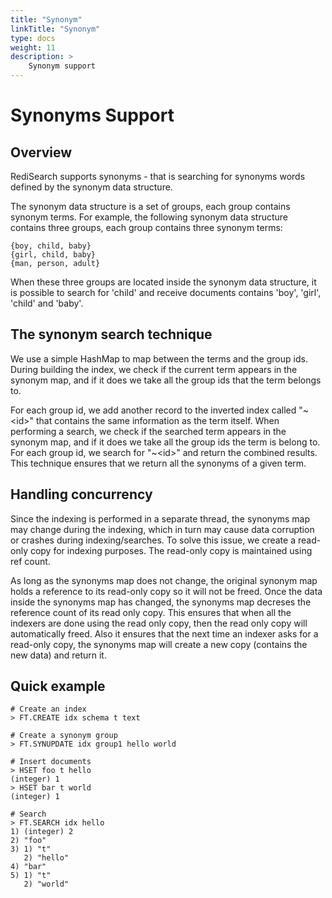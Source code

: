 ```yaml
---
title: "Synonym"
linkTitle: "Synonym"
type: docs
weight: 11
description: >
    Synonym support
---
```


# Synonyms Support

## Overview

RediSearch supports synonyms - that is searching for synonyms words defined by the synonym data structure.

The synonym data structure is a set of groups, each group contains synonym terms. For example, the following synonym data structure contains three groups, each group contains three synonym terms:

```
{boy, child, baby}
{girl, child, baby}
{man, person, adult}
```

When these three groups are located inside the synonym data structure, it is possible to search for 'child' and receive documents contains 'boy', 'girl', 'child' and 'baby'.

## The synonym search technique

We use a simple HashMap to map between the terms and the group ids. During building the index, we check if the current term appears in the synonym map, and if it does we take all the group ids that the term belongs to.

For each group id, we add another record to the inverted index called "\~\<id\>" that contains the same information as the term itself. When performing a search, we check if the searched term appears in the synonym map, and if it does we take all the group ids the term is belong to. For each group id, we search for "\~\<id\>" and return the combined results. This technique ensures that we return all the synonyms of a given term.

## Handling concurrency

Since the indexing is performed in a separate thread, the synonyms map may change during the indexing, which in turn may cause data corruption or crashes during indexing/searches. To solve this issue, we create a read-only copy for indexing purposes. The read-only copy is maintained using ref count.

As long as the synonyms map does not change, the original synonym map holds a reference to its read-only copy so it will not be freed. Once the data inside the synonyms map has changed, the synonyms map decreses the reference count of its read only copy. This ensures that when all the indexers are done using the read only copy, then the read only copy will automatically freed. Also it ensures that the next time an indexer asks for a read-only copy, the synonyms map will create a new copy (contains the new data) and return it.

## Quick example

```
# Create an index
> FT.CREATE idx schema t text

# Create a synonym group 
> FT.SYNUPDATE idx group1 hello world

# Insert documents
> HSET foo t hello
(integer) 1
> HSET bar t world
(integer) 1

# Search
> FT.SEARCH idx hello
1) (integer) 2
2) "foo"
3) 1) "t"
   2) "hello"
4) "bar"
5) 1) "t"
   2) "world"
```
